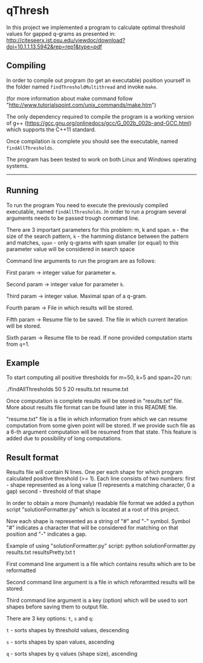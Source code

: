 # qThresh

In this project we implemented a program to calculate optimal threshold values for gapped q-grams as presented in:
http://citeseerx.ist.psu.edu/viewdoc/download?doi=10.1.1.13.5942&rep=rep1&type=pdf

Compiling
---------------------------------------------------------------------

In order to compile out program (to get an executable) position yourself in the folder named
`findThresholdMultithread` and invoke `make`.

(for more information about make command follow "http://www.tutorialspoint.com/unix_commands/make.htm")

The only dependency required to compile the program is a working version of g++ (https://gcc.gnu.org/onlinedocs/gcc/G_002b_002b-and-GCC.html) which supports the C++11 standard.

Once compilation is complete you should see the executable, named `findAllThresholds`.

The program has been tested to work on both Linux and Windows operating systems.

---------------------------------------------------------------------

Running
---------------------------------------------------------------------

To run the program You need to execute the previously compiled executable, named `findAllThresholds`. In order to run a program several arguments needs to be passed trough command line. 

There are 3 important parameters for this problem: m, k and span.
`m` - the size of the search pattern,
`k` - the hamming distance between the pattern and matches,
`span` - only q-grams with span smaller (or equal) to this parameter value will be considered in search space

Command line arguments to run the program are as follows:

First param -> integer value for parameter `m`.

Second param -> integer value for parameter `k`.

Third param -> integer value. Maximal span of a q-gram.

Fourth param -> File in which results will be stored.

Fifth param -> Resume file to be saved. The file in which current iteration will be stored.

Sixth param -> Resume file to be read. If none provided computation starts from `q`=1.

Example
---------------------------------------------------------------------

To start computing all positive thresholds for m=50, k=5 and span=20 run:

./findAllThresholds 50 5 20 results.txt resume.txt

Once computation is complete results will be stored in "results.txt" file.
More about results file format can be found later in this README file.

"resume.txt" file is a file in which information from which we can resume computation from some given point will be stored.
If we provide such file as a 6-th argument computation will be resumed from that state.
This feature is added due to possibility of long computations.

Result format
---------------------------------------------------------------------

Results file will contain N lines. One per each shape for which program calculated positive threshold (>= 1).
Each line consists of two numbers:
  first - shape represented as a long value (1 represents a matching character, 0 a gap)
  second - threshold of that shape

In order to obtain a more (humanly) readable file format we added a python script "solutionFormatter.py" which is located at a root of this project.

Now each shape is represented as a string of "#" and "-" symbol.
Symbol "#" indicates a character that will be considered for matching on that position and "-" indicates a gap.

Example of using "solutionFormatter.py" script:
  python solutionFormatter.py results.txt resultsPretty.txt t

First command line argument is a file which contains results which are to be reformatted

Second command line argument is a file in which reforamtted results will be stored.

Third command line argument is a key (option) which will be used to sort shapes before saving them to output file.

There are 3 key options: `t`, `s` and `q`:

  `t` - sorts shapes by threshold values, descending

  `s` - sorts shapes by span values, ascending

  `q` - sorts shapes by q values (shape size), ascending

